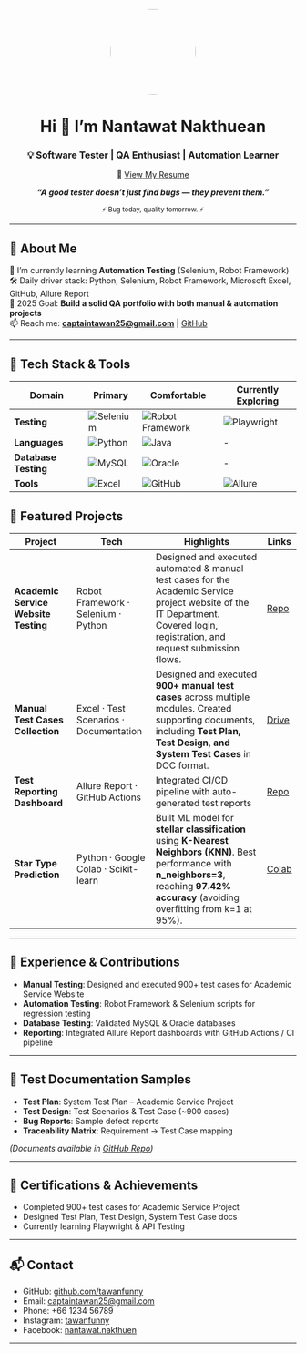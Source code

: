 <p align="center">
  <img src=https://avatars.githubusercontent.com/u/192176958?v=4 width="150" height="150" style="border-radius: 50%;" />
</p>

<h1 align="center">Hi 👋 I’m Nantawat Nakthuean</h1>
<h3 align="center">💡 Software Tester | QA Enthusiast | Automation Learner</h3>
<p align="center">
  📄 <a href="https://drive.google.com/drive/u/0/folders/12N_JmzVu-c2NmlwWiJvsdXtFeCjJmL0b" target="_blank">View My Resume</a>
</p>

<p align="center">
  <em><strong>“A good tester doesn’t just find bugs — they prevent them.”</strong></em>  
</p>
<p align="center">
  <sub>⚡ Bug today, quality tomorrow. ⚡</sub>
</p>

---

## 🚀 About Me
🌱 I’m currently learning **Automation Testing** (Selenium, Robot Framework)  
🛠 Daily driver stack: Python, Selenium, Robot Framework, Microsoft Excel, GitHub, Allure Report  
🎯 2025 Goal: **Build a solid QA portfolio with both manual & automation projects**  
📫 Reach me: **captaintawan25@gmail.com** | [GitHub](https://github.com/tawanfunny)  

---
## 🧰 Tech Stack & Tools


<div align="center">

| Domain             | Primary                                                                 | Comfortable                                                           | Currently Exploring                                      |
|-------------------|------------------------------------------------------------------------|----------------------------------------------------------------------|----------------------------------------------------------|
| **Testing**        | ![Selenium](https://img.shields.io/badge/Selenium-43B02A?style=for-the-badge&logo=selenium&logoColor=white) <br>  | ![Robot Framework](https://img.shields.io/badge/Robot_Framework-FF0000?style=for-the-badge&logo=robotframework&logoColor=white) <br>  | ![Playwright](https://img.shields.io/badge/Playwright-000000?style=for-the-badge&logo=playwright&logoColor=white) <br> |
| **Languages**      | ![Python](https://img.shields.io/badge/Python-3776AB?style=for-the-badge&logo=python&logoColor=white) <br>  | ![Java](https://img.shields.io/badge/Java-007396?style=for-the-badge&logo=java&logoColor=white) <br>  | - |
| **Database Testing** | ![MySQL](https://img.shields.io/badge/MySQL-4479A1?style=for-the-badge&logo=mysql&logoColor=white) <br>  | ![Oracle](https://img.shields.io/badge/Oracle-F80000?style=for-the-badge&logo=oracle&logoColor=white) <br> | - |
| **Tools**         | ![Excel](https://img.shields.io/badge/Microsoft_Excel-217346?style=for-the-badge&logo=microsoft-excel&logoColor=white) <br> | ![GitHub](https://img.shields.io/badge/GitHub-181717?style=for-the-badge&logo=github&logoColor=white) <br>  | ![Allure](https://img.shields.io/badge/Allure-CC0F00?style=for-the-badge&logo=allure&logoColor=white) <br>  |

</div>

## 📌 Featured Projects

<div align="center">

| Project | Tech | Highlights | Links |
|---------|------|------------|-------|
| **Academic Service Website Testing** | Robot Framework · Selenium · Python | Designed and executed automated & manual test cases for the Academic Service project website of the IT Department. Covered login, registration, and request submission flows. | [Repo](https://github.com/tawanfunny/Myproject-Robot-Framework) |
| **Manual Test Cases Collection** | Excel · Test Scenarios · Documentation | Designed and executed **900+ manual test cases** across multiple modules. Created supporting documents, including **Test Plan, Test Design, and System Test Cases** in DOC format. | [Drive](https://drive.google.com/drive/u/0/folders/1N_CA-MGit9XFOoi1osNNMoerGLxE8gdi) |
| **Test Reporting Dashboard** | Allure Report · GitHub Actions | Integrated CI/CD pipeline with auto-generated test reports | [Repo](https://github.com/username/allure-dashboard) |
| **Star Type Prediction** | Python · Google Colab · Scikit-learn | Built ML model for **stellar classification** using **K-Nearest Neighbors (KNN)**. Best performance with **n_neighbors=3**, reaching **97.42% accuracy** (avoiding overfitting from k=1 at 95%). | [Colab](https://github.com/username/star-prediction) 

</div>

---

## 📜 Experience & Contributions
- **Manual Testing**: Designed and executed 900+ test cases for Academic Service Website  
- **Automation Testing**: Robot Framework & Selenium scripts for regression testing  
- **Database Testing**: Validated MySQL & Oracle databases  
- **Reporting**: Integrated Allure Report dashboards with GitHub Actions / CI pipeline  

---

## 📂 Test Documentation Samples
- **Test Plan**: System Test Plan – Academic Service Project  
- **Test Design**: Test Scenarios & Test Case (~900 cases)  
- **Bug Reports**: Sample defect reports  
- **Traceability Matrix**: Requirement → Test Case mapping  

*(Documents available in [GitHub Repo](https://github.com/username/manual-test-cases))*

---

## 🏅 Certifications & Achievements
- Completed 900+ test cases for Academic Service Project  
- Designed Test Plan, Test Design, System Test Case docs  
- Currently learning Playwright & API Testing  

---
## 📬 Contact
- GitHub: [github.com/tawanfunny](https://github.com/tawanfunny)  
- Email: captaintawan25@gmail.com  
- Phone: +66 1234 56789  
- Instagram: [tawanfunny](https://www.instagram.com/tawanfunny/)  
- Facebook: [nantawat.nakthuen](https://www.facebook.com/nantawat.nakthuen/)
---


